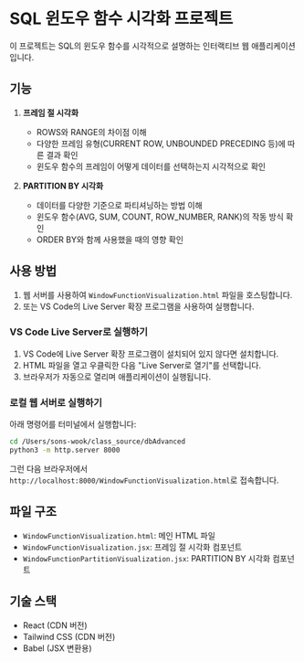 # SQL 윈도우 함수 시각화 프로젝트

이 프로젝트는 SQL의 윈도우 함수를 시각적으로 설명하는 인터랙티브 웹 애플리케이션입니다.

## 기능

1. **프레임 절 시각화**
   - ROWS와 RANGE의 차이점 이해
   - 다양한 프레임 유형(CURRENT ROW, UNBOUNDED PRECEDING 등)에 따른 결과 확인
   - 윈도우 함수의 프레임이 어떻게 데이터를 선택하는지 시각적으로 확인

2. **PARTITION BY 시각화**
   - 데이터를 다양한 기준으로 파티셔닝하는 방법 이해
   - 윈도우 함수(AVG, SUM, COUNT, ROW_NUMBER, RANK)의 작동 방식 확인
   - ORDER BY와 함께 사용했을 때의 영향 확인

## 사용 방법

1. 웹 서버를 사용하여 `WindowFunctionVisualization.html` 파일을 호스팅합니다.
2. 또는 VS Code의 Live Server 확장 프로그램을 사용하여 실행합니다.

### VS Code Live Server로 실행하기

1. VS Code에 Live Server 확장 프로그램이 설치되어 있지 않다면 설치합니다.
2. HTML 파일을 열고 우클릭한 다음 "Live Server로 열기"를 선택합니다.
3. 브라우저가 자동으로 열리며 애플리케이션이 실행됩니다.

### 로컬 웹 서버로 실행하기

아래 명령어를 터미널에서 실행합니다:

```bash
cd /Users/sons-wook/class_source/dbAdvanced
python3 -m http.server 8000
```

그런 다음 브라우저에서 `http://localhost:8000/WindowFunctionVisualization.html`로 접속합니다.

## 파일 구조

- `WindowFunctionVisualization.html`: 메인 HTML 파일
- `WindowFunctionVisualization.jsx`: 프레임 절 시각화 컴포넌트
- `WindowFunctionPartitionVisualization.jsx`: PARTITION BY 시각화 컴포넌트

## 기술 스택

- React (CDN 버전)
- Tailwind CSS (CDN 버전)
- Babel (JSX 변환용)
